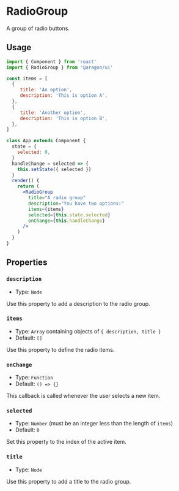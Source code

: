 # RadioGroup

A group of radio buttons.

## Usage

```jsx
import { Component } from 'react'
import { RadioGroup } from '@aragon/ui'

const items = [
  {
     title: 'An option',
     description: 'This is option A',
  },
  {
     title: 'Another option',
     description: 'This is option B',
  },
]

class App extends Component {
  state = {
    selected: 0,
  }
  handleChange = selected => {
    this.setState({ selected })
  }
  render() {
    return (
      <RadioGroup
        title="A radio group"
        description="You have two options:"
        items={items}
        selected={this.state.selected}
        onChange={this.handleChange}
      />
    )
  }
}
```

## Properties

### `description`

- Type: `Node`

Use this property to add a description to the radio group.

### `items`

- Type: `Array` containing objects of `{ description, title }`
- Default: `[]`

Use this property to define the radio items.

### `onChange`

- Type: `Function`
- Default: `() => {}`

This callback is called whenever the user selects a new item.

### `selected`

- Type: `Number` (must be an integer less than the length of `items`)
- Default: `0`

Set this property to the index of the active item.

### `title`

- Type: `Node`

Use this property to add a title to the radio group.
